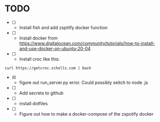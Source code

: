 # TODO

- [ ] - Install fish and add zspitify docker function

- [ ] - Install docker from https://www.digitalocean.com/community/tutorials/how-to-install-and-use-docker-on-ubuntu-20-04

- [ ] - Install croc like this: 

```shell
curl https://getcroc.schollz.com | bash
```

- [x] - figure out run_server.py error. Could possibly seitch to node .js

- [ ] - Add secrets to github

- [ ] - install dotfiles

- [ ] - Figure out how to make a docker-compose of the zspotify docker

